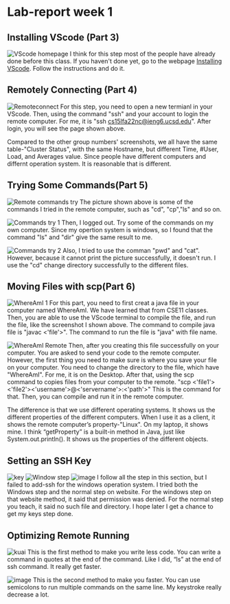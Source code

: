 # Lab-report week 1

## Installing VScode (Part 3)
![VScode homepage](https://user-images.githubusercontent.com/106074396/193361724-6da9cebe-d6c8-4b3d-b132-8fcdf9b502ae.png)
I think for this step most of the people have already done before this class. If you haven't done yet, go to the webpage [Installing VScode](https://code.visualstudio.com/). Follow the instructions and do it.

## Remotely Connecting (Part 4)
![Remoteconnect](https://user-images.githubusercontent.com/106074396/193363469-50374e0c-5479-4c1c-9dc6-b3cdd9dad085.png)
For this step, you need to open a new termianl in your VScode. Then, using the command "ssh" and your account to login the remote computer. For me, it is "ssh cs15lfa22nc@ieng6.ucsd.edu". After login, you will see the page shown above. 

Compared to the other group numbers' screenshots, we all have the same table-"Cluster Status", with the same Hostname, but different Time, #User, Load, and Averages value. Since people have different computers and differnt operation system. It is reasonable that is different.

## Trying Some Commands(Part 5)
![Remote commands try](https://user-images.githubusercontent.com/106074396/193365395-8ab6152e-320f-4c54-a437-2513b7f18e8a.png)
The picture shown above is some of the commands I tried in the remote computer, such as "cd", "cp","ls" and so on.

![Commands try 1](https://user-images.githubusercontent.com/106074396/193365958-e55795fa-28fc-4419-a47e-cefa35efff60.png)
Then, I logged out. Try some of the commands on my own computer. Since my opertion system is windows, so I found that the command "ls" and "dir" give the same result to me.

![Commands try 2](https://user-images.githubusercontent.com/106074396/193366231-2dee182e-6481-4719-a941-b57cd528e64e.png)
Also, I tried to use the comman "pwd" and "cat". However, because it cannot print the picture successfully, it doesn't run. I use the "cd" change directory successfully to the different files.

## Moving Files with scp(Part 6)
![WhereAmI 1](https://user-images.githubusercontent.com/106074396/193369547-f1c8ac60-af60-4e71-8c5d-e8d6b33023c0.png)
For this part, you need to first creat a java file in your computer named WhereAmI. We have learned that from CSE11 classes. Then, you are able to use the VScode terminal to compile the file, and run the file, like the screenshot I shown above. The command to compile java file is "javac <'file'>". The command to run the file is "java" with file name.  

![WhereAmI Remote](https://user-images.githubusercontent.com/106074396/193370184-9cbae008-fae8-4c02-ace1-4e558431e438.png)
Then, after you creating this file successfully on your computer. You are asked to send your code to the remote computer. However, the first thing you need to make sure is where you save your file on your computer. You need to change the directory to the file, which have "WhereAmI". For me, it is on the Desktop. After that, using the scp command to copies files from your computer to the remote. "scp <'file1'> <'file2'><'username'>@<'servername'>:<'path'>" This is the command for that. Then, you can compile and run it in the remote computer.

The difference is that we use different operating systems. It shows us the different properties of the different computers. When I use it as a client, it shows the remote computer’s property-"Linux". On my laptop, it shows mine. I think “getProperty” is a built-in method in Java, just like System.out.println(). It shows us the properties of the different objects. 

## Setting an SSH Key
![key](https://user-images.githubusercontent.com/106074396/193377117-29126afa-b9e1-4fc3-86a6-57392b4551e1.png)
![Window step](https://user-images.githubusercontent.com/106074396/193383793-ad3322fe-5ab3-4f70-b8f3-2b129a6b8006.png)
![image](https://user-images.githubusercontent.com/106074396/193384156-1052f6a2-00a6-4801-b3c2-b28b3df9dbfd.png)
I follow all the step in this section, but I failed to add-ssh for the windows operation system.
I tried both the Windows step and the normal step on website.
For the windows step on that website method, it said that permission was denied. 
For the normal step you teach, it said no such file and directory.
I hope later I get a chance to get my keys step done.

## Optimizing Remote Running
![kuai](https://user-images.githubusercontent.com/106074396/193384500-c8a834ab-d60b-46a5-baa7-c30a767f0220.png)
This is the first method to make you write less code. You can write a command in quotes at the end of the command. Like I did, “ls” at the end of ssh command. It really get faster.

![image](https://user-images.githubusercontent.com/106074396/193384520-610088ba-112c-4af7-bddd-afc89c6c65f9.png)
This is the second method to make you faster. You can use semicolons to run multiple commands on the same line. My keystroke really decrease a lot.